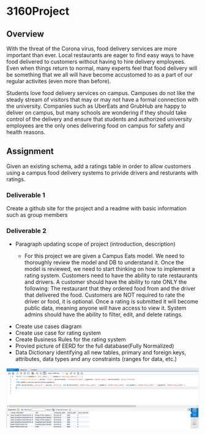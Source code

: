 # 3160Project
## Overview

<p>  With the threat of the Corona virus, food delivery services are more important than ever.  Local restaurants are eager to find easy ways to have food delivered to customers without having to hire delivery employees. Even when things return to normal, many experts feel that food delivery will be something that we all will have become accustomed to as a part of our regular activites (even more than before). </p>
<p>  Students love food delivery services on campus.  Campuses do not like the steady stream of visitors that may or  may not have a formal connection with the university.  Companies such as UberEats and GrubHub are happy to deliver on campus, but many schools are wondering if they should take control of the delivery and ensure that students and authorized university employees are the only ones delivering food on campus for safety and health reasons. </p>
<h2> Assignment </h2>
<p>Given an existing schema, add a ratings table in order to allow customers using a campus food delivery systems to privide drivers and resturants with ratings.</p>
<h3> Deliverable 1</h3>
<p>Create a github site for the project and a readme with basic information such as group members</p>
<h3> Deliverable 2</h3>
<ul>
  <li>Paragraph updating scope of project (introduction, description)
    <ul>
      <li>
        <p>
          For this project we are given a Campus Eats model. We need to thoroughly review the model and DB to understand it. Once the model is reviewed, we need to start thinking           on how to implement a rating system. Customers need to have the ability to rate restaurants and drivers. A customer should have the ability to rate ONLY the following:             The restaurant that they ordered food from and the driver that delivered the food. Customers are NOT required to rate the driver or food, it is optional. Once a rating             is submitted it will become public data, meaning anyone will have access to view it. System admins should have the ability to filter, edit, and delete ratings.
        </p>
      </li>
    </ul>  
  </li>
  <li>Create use cases diagram</li>
  <li>Create use case for rating system</li>
  <li>Create Business Rules for the rating system</li>
  <li>Provied picture of EERD for the full database(Fully Normalized)</li>
  <li>Data Dictionary identifying all new tables, primary and foreign keys, attributes, data types and any constraints (ranges for data, etc.)</li>
</ul>
<img src = "/SQL%20Dump/query1.PNG"/>
